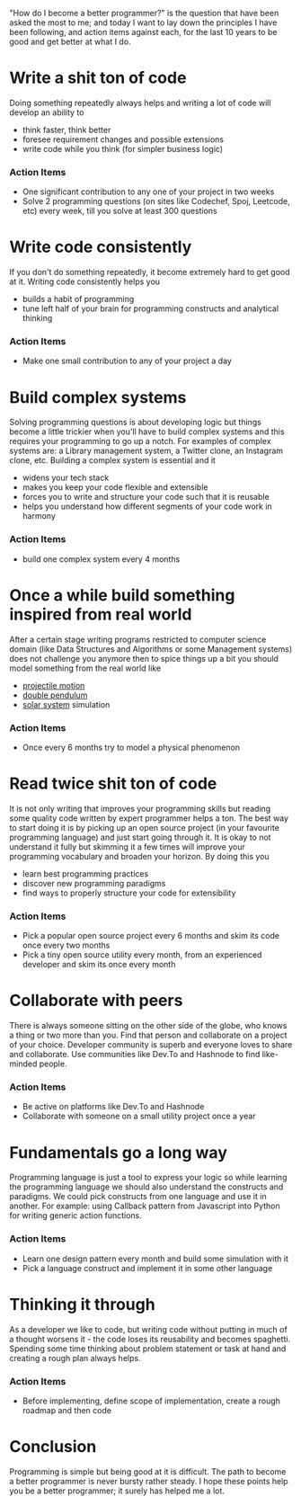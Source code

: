"How do I become a better programmer?" is the question that have been asked the most to me; and today I want to lay down the principles I have been following, and action items against each, for the last 10 years to be good and get better at what I do.

# Write a shit ton of code
Doing something repeatedly always helps and writing a lot of code will develop an ability to

 - think faster, think better
 - foresee requirement changes and possible extensions
 - write code while you think (for simpler business logic)

### Action Items

 - One significant contribution to any one of your project in two weeks
 - Solve 2 programming questions (on sites like Codechef, Spoj, Leetcode, etc) every week, till you solve at least 300 questions

# Write code consistently
If you don't do something repeatedly, it become extremely hard to get good at it. Writing code consistently helps you

 - builds a habit of programming
 - tune left half of your brain for programming constructs and analytical thinking

### Action Items

 - Make one small contribution to any of your project a day

# Build complex systems
Solving programming questions is about developing logic but things become a little trickier when you'll have to build complex systems and this requires your programming to go up a notch. For examples of complex systems are: a Library management system, a Twitter clone, an Instagram clone, etc. Building a complex system is essential and it

 - widens your tech stack
 - makes you keep your code flexible and extensible
 - forces you to write and structure your code such that it is reusable
 - helps you understand how different segments of your code work in harmony

### Action Items

 - build one complex system every 4 months

# Once a while build something inspired from real world
After a certain stage writing programs restricted to computer science domain (like Data Structures and Algorithms or some Management systems) does not challenge you anymore then to spice things up a bit you should model something from the real world like

  - [projectile motion](https://en.wikipedia.org/wiki/Projectile_motion)
  - [double pendulum](https://en.wikipedia.org/wiki/Double_pendulum)
  - [solar system](https://en.wikipedia.org/wiki/Numerical_model_of_the_Solar_System) simulation

### Action Items

 - Once every 6 months try to model a physical phenomenon

# Read twice shit ton of code
It is not only writing that improves your programming skills but reading some quality code written by expert programmer helps a ton. The best way to start doing it is by picking up an open source project (in your favourite programming language) and just start going through it. It is okay to not understand it fully but skimming it a few times will improve your programming vocabulary and broaden your horizon. By doing this you

 - learn best programming practices
 - discover new programming paradigms
 - find ways to properly structure your code for extensibility

### Action Items

 - Pick a popular open source project every 6 months and skim its code once every two months
 - Pick a tiny open source utility every month, from an experienced developer and skim its once every month

# Collaborate with peers
There is always someone sitting on the other side of the globe, who knows a thing or two more than you. Find that person and collaborate on a project of your choice. Developer community is superb and everyone loves to share and collaborate. Use communities like Dev.To and Hashnode to find like-minded people.

### Action Items

 - Be active on platforms like Dev.To and Hashnode
 - Collaborate with someone on a small utility project once a year

# Fundamentals go a long way
Programming language is just a tool to express your logic so while learning the programming language we should also understand the constructs and paradigms. We could pick constructs from one language and use it in another. For example: using Callback pattern from Javascript into Python for writing generic action functions.

### Action Items

 - Learn one design pattern every month and build some simulation with it
 - Pick a language construct and implement it in some other language

# Thinking it through
As a developer we like to code, but writing code without putting in much of a thought worsens it - the code loses its reusability and becomes spaghetti. Spending some time thinking about problem statement or task at hand and creating a rough plan always helps.

### Action Items

 - Before implementing, define scope of implementation, create a rough roadmap and then code

# Conclusion
Programming is simple but being good at it is difficult. The path to become a better programmer is never bursty rather steady. I hope these points help you be a better programmer; it surely has helped me a lot.
